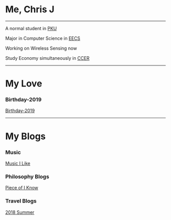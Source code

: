 # Me, Chris J
___
A normal student in [PKU](http://www.pku.edu.cn/)

Major in Computer Science in [EECS](http://eecs.pku.edu.cn/)

Working on Wireless Sensing now

Study Economy simultaneously in [CCER](http://nsd.pku.edu.cn/)

***

# My Love
### Birthday-2019
[Birthday-2019](_posts/love/2019-2-5-loveLetter.md)

***

# My Blogs
### Music
[Music I Like](_posts/music/2018-9-28-MusicThatILike.md)

### Philosophy Blogs
[Piece of I Know](_posts/philosophy/2018-8-26-PieceofPhilosophy.md)

### Travel Blogs
[2018 Summer](_posts/travel/2018-8-26-2018Summer.md)


